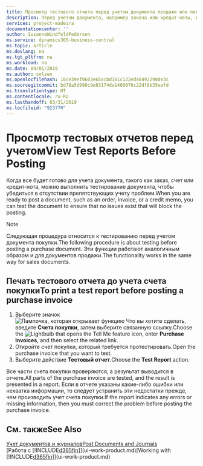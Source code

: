 ```yaml
---
title: Просмотр тестового отчета перед учетом документа продажи или покупки | Документы Майкрософт
description: Перед учетом документа, например заказа или кредит-ноты, вы можете проверить и просмотреть его, чтобы устранить ошибки, которые могут препятствовать учету.
services: project-madeira
documentationcenter: ''
author: SusanneWindfeldPedersen
ms.service: dynamics365-business-central
ms.topic: article
ms.devlang: na
ms.tgt_pltfrm: na
ms.workload: na
ms.date: 04/01/2019
ms.author: solsen
ms.openlocfilehash: 16ce39ef0603e65acbd161c122ed48492290de3c
ms.sourcegitcommit: bd78a5d990c9e83174da1409076c22df8b35eafd
ms.translationtype: HT
ms.contentlocale: ru-RU
ms.lasthandoff: 03/31/2019
ms.locfileid: "923770"
---
```

# <a name="view-test-reports-before-posting"></a><span data-ttu-id="05735-103">Просмотр тестовых отчетов перед учетом</span><span class="sxs-lookup"><span data-stu-id="05735-103">View Test Reports Before Posting</span></span>
<span data-ttu-id="05735-104">Когда все будет готово для учета документа, такого как заказ, счет или кредит-нота, можно выполнить тестирование документа, чтобы убедиться в отсутствии препятствующих учету проблем.</span><span class="sxs-lookup"><span data-stu-id="05735-104">When you are ready to post a document, such as an order, invoice, or a credit memo, you can test the document to ensure that no issues exist that will block the posting.</span></span>

> [!NOTE]  
>   <span data-ttu-id="05735-105">Следующая процедура относится к тестированию перед учетом документа покупки.</span><span class="sxs-lookup"><span data-stu-id="05735-105">The following procedure is about testing before posting a purchase document.</span></span> <span data-ttu-id="05735-106">Эти функции работают аналогичным образом и для документов продажи.</span><span class="sxs-lookup"><span data-stu-id="05735-106">The functionality works in the same way for sales documents.</span></span>

## <a name="to-print-a-test-report-before-posting-a-purchase-invoice"></a><span data-ttu-id="05735-107">Печать тестового отчета до учета счета покупки</span><span class="sxs-lookup"><span data-stu-id="05735-107">To print a test report before posting a purchase invoice</span></span>
1. <span data-ttu-id="05735-108">Выберите значок ![Лампочка, которая открывает функцию Что вы хотите сделать](media/ui-search/search_small.png "Что вы хотите сделать"), введите **Счета покупки**, затем выберите связанную ссылку.</span><span class="sxs-lookup"><span data-stu-id="05735-108">Choose the ![Lightbulb that opens the Tell Me feature](media/ui-search/search_small.png "Tell me what you want to do") icon, enter **Purchase Invoices**, and then select the related link.</span></span>
2. <span data-ttu-id="05735-109">Откройте счет покупки, который требуется протестировать.</span><span class="sxs-lookup"><span data-stu-id="05735-109">Open the purchase invoice that you want to test.</span></span>
3. <span data-ttu-id="05735-110">Выберите действие **Тестовый отчет**.</span><span class="sxs-lookup"><span data-stu-id="05735-110">Choose the **Test Report** action.</span></span>  

<span data-ttu-id="05735-111">Все части счета покупки проверяются, а результат выводится в отчете.</span><span class="sxs-lookup"><span data-stu-id="05735-111">All parts of the purchase invoice are tested, and the result is presented in a report.</span></span> <span data-ttu-id="05735-112">Если в отчете указаны какие-либо ошибки или нехватка информации, то следует устранить эти недостатки прежде, чем производить учет счета покупки.</span><span class="sxs-lookup"><span data-stu-id="05735-112">If the report indicates any errors or missing information, then you must correct the problem before posting the purchase invoice.</span></span>

## <a name="see-also"></a><span data-ttu-id="05735-113">См. также</span><span class="sxs-lookup"><span data-stu-id="05735-113">See Also</span></span>
[<span data-ttu-id="05735-114">Учет документов и журналов</span><span class="sxs-lookup"><span data-stu-id="05735-114">Post Documents and Journals</span></span>](ui-post-documents-journals.md)  
<span data-ttu-id="05735-115">[Работа с [!INCLUDE[d365fin](includes/d365fin_md.md)]](ui-work-product.md)</span><span class="sxs-lookup"><span data-stu-id="05735-115">[Working with [!INCLUDE[d365fin](includes/d365fin_md.md)]](ui-work-product.md)</span></span>

